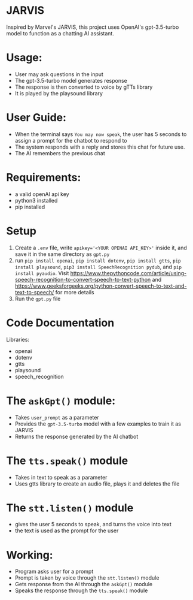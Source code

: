 # JARVIS
Inspired by Marvel's JARVIS, this project uses OpenAI's gpt-3.5-turbo model to function as a chatting AI assistant.

# Usage:
- User may ask questions in the input
- The gpt-3.5-turbo model generates response
- The response is then converted to voice by gTTs library
- It is played by the playsound library

# User Guide:
- When the terminal says `You may now speak`, the user has 5 seconds to assign a prompt for the chatbot to respond to
- The system responds with a reply and stores this chat for future use.
- The AI remembers the previous chat

# Requirements: 
- a valid openAI api key
- python3 installed
- pip installed
# Setup
1. Create a `.env` file, write `apikey='<YOUR OPENAI API_KEY>'` inside it, and save it in the same directory as `gpt.py`
2. run `pip install openai`, `pip install dotenv`, `pip install gtts`, `pip install playsound`, `pip3 install SpeechRecognition pydub`, and `pip install pyaudio`. Visit https://www.thepythoncode.com/article/using-speech-recognition-to-convert-speech-to-text-python  and https://www.geeksforgeeks.org/python-convert-speech-to-text-and-text-to-speech/ for more details
3. Run the `gpt.py` file

# Code Documentation
Libraries:
- openai
- dotenv
- gtts
- playsound
- speech_recognition

# The `askGpt()` module:
- Takes `user_prompt` as a parameter
- Provides the `gpt-3.5-turbo` model with a few examples to train it as JARVIS
- Returns the response generated by the AI chatbot

# The `tts.speak()` module
- Takes in text to speak as a parameter
- Uses gtts library to create an audio file, plays it and deletes the file

# The `stt.listen()` module
- gives the user 5 seconds to speak, and turns the voice into text
- the text is used as the prompt for the user

# Working:
- Program asks user for a prompt
- Prompt is taken by voice through the `stt.listen()` module
- Gets response from the AI through the `askGpt()` module
- Speaks the response through the `tts.speak()` module